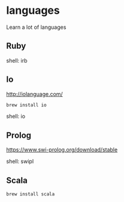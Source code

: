# languages
Learn a lot of languages

## Ruby
shell: irb

## Io
http://iolanguage.com/
```bash
brew install io
```

shell: io

## Prolog
https://www.swi-prolog.org/download/stable

shell: swipl

## Scala

```bash
brew install scala
```